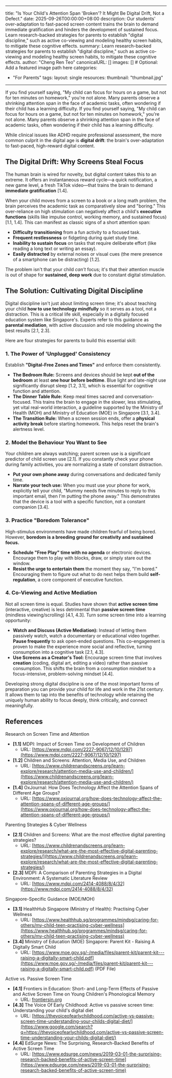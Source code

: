 
---
title: "Is Your Child's Attention Span 'Broken'? It Might Be Digital Drift, Not a Defect."
date: 2025-09-26T00:00:00+08:00
description: Our students' over-adaptation to fast-paced screen content trains the brain to demand immediate gratification and hinders the development of sustained focus. Learn research-backed strategies for parents to establish "digital discipline," such as active co-viewing and modeling healthy screen habits, to mitigate these cognitive effects.
summary: Learn research-backed strategies for parents to establish "digital discipline," such as active co-viewing and modeling healthy screen habits, to mitigate these cognitive effects.
author: "Cheng Ren Teo"
canonicalURL: []
images: [] # Optional: Add a featured image path here
categories:
  - "For Parents"
tags:
layout: single
resources:
thumbnail: "thumbnail.jpg"
---

If you find yourself saying, "My child can focus for hours on a game, but not for ten minutes on homework," you're not alone. Many parents observe a shrinking attention span in the face of academic tasks, often wondering if their child has a learning difficulty.
If you find yourself saying, "My child can focus for hours on a game, but not for ten minutes on homework," you're not alone. Many parents observe a shrinking attention span in the face of academic tasks, often wondering if their child has a learning difficulty.

While clinical issues like ADHD require professional assessment, the more common culprit in the digital age is **digital drift**: the brain's over-adaptation to fast-paced, high-reward digital content.


## The Digital Drift: Why Screens Steal Focus

The human brain is wired for novelty, but digital content takes this to an extreme. It offers an instantaneous reward cycle—a quick notification, a new game level, a fresh TikTok video—that trains the brain to demand **immediate gratification** [1.4].

When your child moves from a screen to a book or a long math problem, the brain perceives the academic task as comparatively slow and "boring." This over-reliance on high stimulation can negatively affect a child's **executive functions** (skills like impulse control, working memory, and sustained focus) [1.1, 1.4]. This can manifest as classic signs of a short attention span:

  * **Difficulty transitioning** from a fun activity to a focused task.
  * **Frequent restlessness** or fidgeting during quiet study time.
  * **Inability to sustain focus** on tasks that require deliberate effort (like reading a long text or writing an essay).
  * **Easily distracted** by external noises or visual cues (the mere presence of a smartphone can be distracting) [1.2].

The problem isn't that your child *can't* focus; it's that their attention muscle is out of shape for **sustained, deep work** due to constant digital stimulation.


## The Solution: Cultivating Digital Discipline

Digital discipline isn't just about limiting screen time; it's about teaching your child **how to use technology mindfully** so it serves as a tool, not a distraction. This is a critical life skill, especially in a digitally focused education system like Singapore's. Experts refer to this guidance as **parental mediation**, with active discussion and role modeling showing the best results [2.1, 2.3].

Here are four strategies for parents to build this essential skill:

### 1\. The Power of 'Unplugged' Consistency

Establish **"Digital-Free Zones and Times"** and enforce them consistently.

  * **The Bedroom Rule:** Screens and devices should be kept **out of the bedroom** at least **one hour before bedtime**. Blue light and late-night use significantly disrupt sleep [1.2, 3.1], which is essential for cognitive function and attention.
  * **The Dinner Table Rule:** Keep meal times sacred and conversation-focused. This trains the brain to engage in the slower, less stimulating, yet vital real-world interaction, a guideline supported by the Ministry of Health (MOH) and Ministry of Education (MOE) in Singapore [3.1, 3.4].
  * **The Transition Rule:** When a screen session ends, offer a **physical activity break** before starting homework. This helps reset the brain's alertness level.

### 2\. Model the Behaviour You Want to See

Your children are always watching; parent screen use is a significant predictor of child screen use [2.1]. If you constantly check your phone during family activities, you are normalizing a state of constant distraction.

  * **Put your own phone away** during conversations and dedicated family time.
  * **Narrate your tech use:** When you must use your phone for work, explicitly tell your child, "Mummy needs five minutes to reply to this important email, then I'm putting the phone away." This demonstrates that the device is a tool with a specific function, not a constant companion [3.4].

### 3\. Practice "Boredom Tolerance"

High-stimulus environments have made children fearful of being bored. However, **boredom is a breeding ground for creativity and sustained focus.**

  * **Schedule "Free Play" time with no agenda** or electronic devices. Encourage them to play with blocks, draw, or simply stare out the window.
  * **Resist the urge to entertain them** the moment they say, "I'm bored." Encouraging them to figure out what to do next helps them build **self-regulation**, a core component of executive function.

### 4\. Co-Viewing and Active Mediation

Not all screen time is equal. Studies have shown that **active screen time** (interactive, creative) is less detrimental than **passive screen time** (mindless viewing/scrolling) [4.1, 4.3]. Turn some screen time into a learning opportunity:

  * **Watch and Discuss (Active Mediation):** Instead of letting them passively watch, watch a documentary or educational video together. **Pause frequently** to ask open-ended questions. This co-engagement is proven to make the experience more social and reflective, turning consumption into a cognitive task [2.1, 4.3].
  * **Use Screens as a Creator's Tool:** Encourage screen time that involves **creation** (coding, digital art, editing a video) rather than passive consumption. This shifts the brain from a consumption mindset to a focus-intensive, problem-solving mindset [4.4].

Developing strong digital discipline is one of the most important forms of preparation you can provide your child for life and work in the 21st century. It allows them to tap into the benefits of technology while retaining the uniquely human ability to focus deeply, think critically, and connect meaningfully.


## References

 Research on Screen Time and Attention

  * **[1.1]** MDPI: Impact of Screen Time on Development of Children
      * URL: [https://www.mdpi.com/2227-9067/12/10/1297](https://www.mdpi.com/2227-9067/12/10/1297)
  * **[1.2]** Children and Screens: Attention, Media Use, and Children
      * URL: [https://www.childrenandscreens.org/learn-explore/research/attention-media-use-and-children/](https://www.childrenandscreens.org/learn-explore/research/attention-media-use-and-children/)
  * **[1.4]** OxJournal: How Does Technology Affect the Attention Spans of Different Age Groups?
      * URL: [https://www.oxjournal.org/how-does-technology-affect-the-attention-spans-of-different-age-groups/](https://www.oxjournal.org/how-does-technology-affect-the-attention-spans-of-different-age-groups/)

 Parenting Strategies & Cyber Wellness

  * **[2.1]** Children and Screens: What are the most effective digital parenting strategies?
      * URL: [https://www.childrenandscreens.org/learn-explore/research/what-are-the-most-effective-digital-parenting-strategies/](https://www.childrenandscreens.org/learn-explore/research/what-are-the-most-effective-digital-parenting-strategies/)
  * **[2.3]** MDPI: A Comparison of Parenting Strategies in a Digital Environment: A Systematic Literature Review
      * URL: [https://www.mdpi.com/2414-4088/8/4/32](https://www.mdpi.com/2414-4088/8/4/32)

 Singapore-Specific Guidance (MOE/MOH)

  * **[3.1]** HealthHub Singapore (Ministry of Health): Practising Cyber Wellness
      * URL: [https://www.healthhub.sg/programmes/mindsg/caring-for-others/my-child-teen-practising-cyber-wellness](https://www.healthhub.sg/programmes/mindsg/caring-for-others/my-child-teen-practising-cyber-wellness)
  * **[3.4]** Ministry of Education (MOE) Singapore: Parent Kit - Raising A Digitally Smart Child
      * URL: [https://www.moe.gov.sg/-/media/files/parent-kit/parent-kit---raising-a-digitally-smart-child.pdf](https://www.moe.gov.sg/-/media/files/parent-kit/parent-kit---raising-a-digitally-smart-child.pdf) (PDF File)

 Active vs. Passive Screen Time

  * **[4.1]** Frontiers in Education: Short- and Long-Term Effects of Passive and Active Screen Time on Young Children's Phonological Memory
      * URL: [frontiersin.org](https://www.frontiersin.org/journals/education/articles/10.3389/feduc.2021.600687/full)
  * **[4.3]** The Voice Of Early Childhood: Active vs passive screen time: Understanding your child's digital diet
      * URL: [https://thevoiceofearlychildhood.com/active-vs-passive-screen-time-understanding-your-childs-digital-diet/](https://www.google.com/search?q=https://thevoiceofearlychildhood.com/active-vs-passive-screen-time-understanding-your-childs-digital-diet/)
  * **[4.4]** EdSurge News: The Surprising, Research-Backed Benefits of Active Screen Time
      * URL: [https://www.edsurge.com/news/2019-03-01-the-surprising-research-backed-benefits-of-active-screen-time](https://www.edsurge.com/news/2019-03-01-the-surprising-research-backed-benefits-of-active-screen-time)
